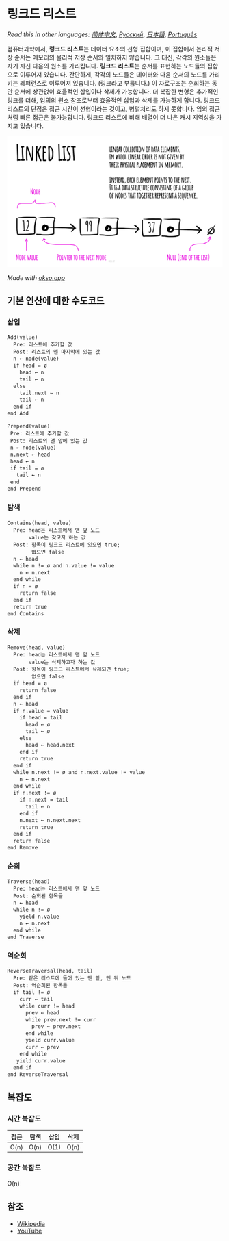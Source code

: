 # 링크드 리스트

_Read this in other languages:_
[_简体中文_](README.zh-CN.md),
[_Русский_](README.ru-RU.md),
[_日本語_](README.ja-JP.md),
[_Português_](README.pt-BR.md)

컴퓨터과학에서, **링크드 리스트**는 데이터 요소의 선형 집합이며, 이 집합에서 논리적 저장 순서는 메모리의 물리적 저장 순서와 일치하지 않습니다. 그 대신, 각각의 원소들은 자기 자신 다음의 원소를 가리킵니다. **링크드 리스트**는 순서를 표현하는 노드들의 집합으로 이루어져 있습니다. 간단하게, 각각의 노드들은 데이터와 다음 순서의 노드를 가리키는 레퍼런스로 이루어져 있습니다. (링크라고 부릅니다.) 이 자료구조는 순회하는 동안 순서에 상관없이 효율적인 삽입이나 삭제가 가능합니다. 더 복잡한 변형은 추가적인 링크를 더해, 임의의 원소 참조로부터 효율적인 삽입과 삭제를 가능하게 합니다. 링크드 리스트의 단점은 접근 시간이 선형이라는 것이고, 병렬처리도 하지 못합니다. 임의 접근처럼 빠른 접근은 불가능합니다. 링크드 리스트에 비해 배열이 더 나은 캐시 지역성을 가지고 있습니다.

![Linked List](./images/linked-list.jpeg)

_Made with [okso.app](https://okso.app)_

## 기본 연산에 대한 수도코드

### 삽입

```text
Add(value)
  Pre: 리스트에 추가할 값
  Post: 리스트의 맨 마지막에 있는 값
  n ← node(value)
  if head = ø
    head ← n
    tail ← n
  else
    tail.next ← n
    tail ← n
  end if
end Add
```

```text
Prepend(value)
 Pre: 리스트에 추가할 값
 Post: 리스트의 맨 앞에 있는 값
 n ← node(value)
 n.next ← head
 head ← n
 if tail = ø
   tail ← n
 end
end Prepend
```

### 탐색

```text
Contains(head, value)
  Pre: head는 리스트에서 맨 앞 노드
       value는 찾고자 하는 값
  Post: 항목이 링크드 리스트에 있으면 true;
        없으면 false
  n ← head
  while n != ø and n.value != value
    n ← n.next
  end while
  if n = ø
    return false
  end if
  return true
end Contains
```

### 삭제

```text
Remove(head, value)
  Pre: head는 리스트에서 맨 앞 노드
       value는 삭제하고자 하는 값
  Post: 항목이 링크드 리스트에서 삭제되면 true;
        없으면 false
  if head = ø
    return false
  end if
  n ← head
  if n.value = value
    if head = tail
      head ← ø
      tail ← ø
    else
      head ← head.next
    end if
    return true
  end if
  while n.next != ø and n.next.value != value
    n ← n.next
  end while
  if n.next != ø
    if n.next = tail
      tail ← n
    end if
    n.next ← n.next.next
    return true
  end if
  return false
end Remove
```

### 순회

```text
Traverse(head)
  Pre: head는 리스트에서 맨 앞 노드
  Post: 순회된 항목들
  n ← head
  while n != ø
    yield n.value
    n ← n.next
  end while
end Traverse
```

### 역순회

```text
ReverseTraversal(head, tail)
  Pre: 같은 리스트에 들어 있는 맨 앞, 맨 뒤 노드
  Post: 역순회된 항목들
  if tail != ø
    curr ← tail
    while curr != head
      prev ← head
      while prev.next != curr
        prev ← prev.next
      end while
      yield curr.value
      curr ← prev
    end while
   yield curr.value
  end if
end ReverseTraversal
```

## 복잡도

### 시간 복잡도

| 접근 | 탐색 | 삽입 | 삭제 |
| :--: | :--: | :--: | :--: |
| O(n) | O(n) | O(1) | O(n) |

### 공간 복잡도

O(n)

## 참조

- [Wikipedia](https://en.wikipedia.org/wiki/Linked_list)
- [YouTube](https://www.youtube.com/watch?v=njTh_OwMljA&index=2&t=1s&list=PLLXdhg_r2hKA7DPDsunoDZ-Z769jWn4R8)
